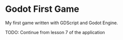 # Godot First Game

My first game written with GDScript and Godot Engine.

TODO: Continue from lesson 7 of the application